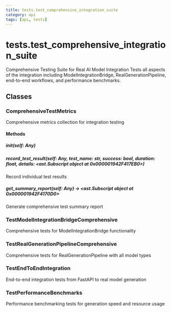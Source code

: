 ```yaml
---
title: tests.test_comprehensive_integration_suite
category: api
tags: [api, tests]
---
```


# tests.test_comprehensive_integration_suite

Comprehensive Testing Suite for Real AI Model Integration
Tests all aspects of the integration including ModelIntegrationBridge, 
RealGenerationPipeline, end-to-end workflows, and performance benchmarks.

## Classes

### ComprehensiveTestMetrics

Comprehensive metrics collection for integration testing

#### Methods

##### __init__(self: Any)



##### record_test_result(self: Any, test_name: str, success: bool, duration: float, details: <ast.Subscript object at 0x000001942F417EB0>)

Record individual test results

##### get_summary_report(self: Any) -> <ast.Subscript object at 0x000001942F4170D0>

Generate comprehensive test summary report

### TestModelIntegrationBridgeComprehensive

Comprehensive tests for ModelIntegrationBridge functionality

### TestRealGenerationPipelineComprehensive

Comprehensive tests for RealGenerationPipeline with all model types

### TestEndToEndIntegration

End-to-end integration tests from FastAPI to real model generation

### TestPerformanceBenchmarks

Performance benchmarking tests for generation speed and resource usage

